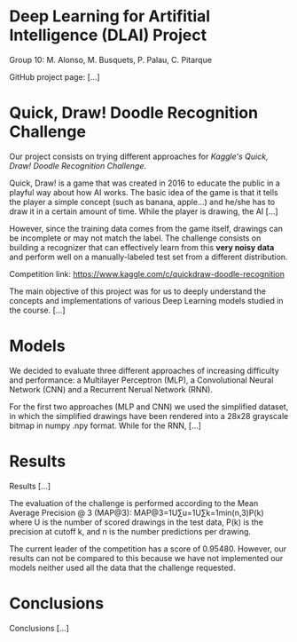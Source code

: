 # Deep Learning for Artifitial Intelligence (DLAI) Project
Group 10: M. Alonso, M. Busquets, P. Palau, C. Pitarque

GitHub project page: [...]

# Quick, Draw! Doodle Recognition Challenge
Our project consists on trying different approaches for *Kaggle's Quick, Draw! Doodle Recognition Challenge*.

Quick, Draw! is a game that was created in 2016 to educate the public in a playful way about how AI works. The basic idea of the game is that it tells the player a simple concept (such as banana, apple...) and he/she has to draw it in a certain amount of time. While the player is drawing, the AI [...]

However, since the training data comes from the game itself, drawings can be incomplete or may not match the label. The challenge consists on building a recognizer that can effectively learn from this **very noisy data** and perform well on a manually-labeled test set from a different distribution.

Competition link: https://www.kaggle.com/c/quickdraw-doodle-recognition


The main objective of this project was for us to deeply understand the concepts and implementations of various Deep Learning models studied in the course. [...]


# Models
We decided to evaluate three different approaches of increasing difficulty and performance: a Multilayer Perceptron (MLP), a Convolutional Neural Network (CNN) and a Recurrent Nerual Network (RNN). 

For the first two approaches (MLP and CNN) we used the simplified dataset, in which the simplified drawings have been rendered into a 28x28 grayscale bitmap in numpy .npy format. While for the RNN, [...]

# Results
Results [...]

The evaluation of the challenge is performed according to the Mean Average Precision @ 3 (MAP@3): MAP@3=1U∑u=1U∑k=1min(n,3)P(k)
where U is the number of scored drawings in the test data, P(k) is the precision at cutoff k, and n is the number predictions per drawing.

The current leader of the competition has a score of 0.95480. However, our results can not be compared to this because we have not implemented our models neither used all the data that the challenge requested. 


# Conclusions
Conclusions [...]

